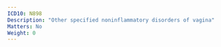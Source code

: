 ```yaml
---
ICD10: N898
Description: "Other specified noninflammatory disorders of vagina"
Matters: No
Weight: 0
---
```

